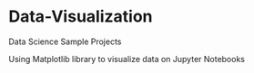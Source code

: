 # Data-Visualization
Data Science Sample Projects


Using Matplotlib library to visualize data on Jupyter Notebooks
